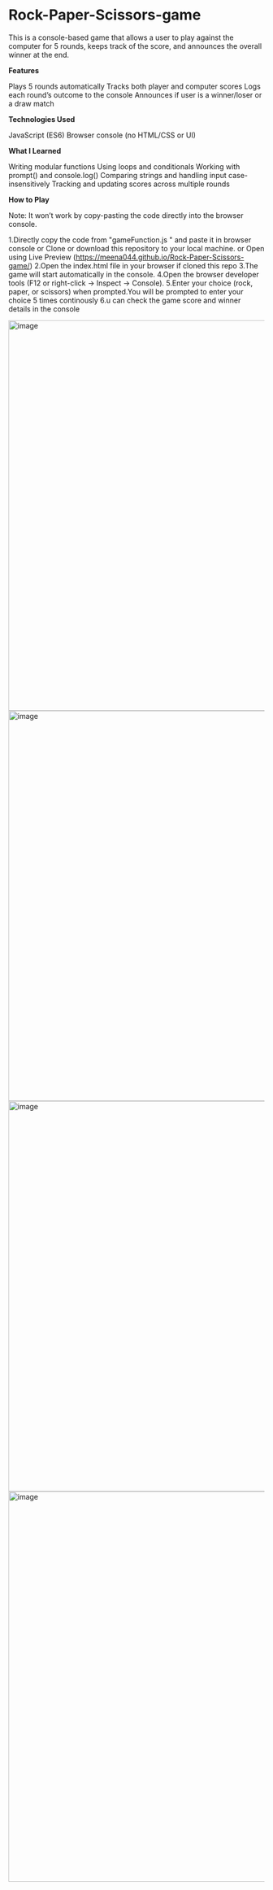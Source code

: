 # Rock-Paper-Scissors-game

This is a console-based game that allows a user to play against the computer for 5 rounds, keeps track of the score, and announces the overall winner at the end.

**Features**

Plays 5 rounds automatically
Tracks both player and computer scores
Logs each round’s outcome to the console
Announces if user is a winner/loser or a draw match

**Technologies Used**

JavaScript (ES6)
Browser console (no HTML/CSS or UI)

**What I Learned**

Writing modular functions
Using loops and conditionals
Working with prompt() and console.log()
Comparing strings and handling input case-insensitively
Tracking and updating scores across multiple rounds

**How to Play**

Note:  It won’t work by copy-pasting the code directly into the browser console.

1.Directly copy the code from "gameFunction.js " and paste it in browser console or 
Clone or download this repository to your local machine. or 
Open using Live Preview (https://meena044.github.io/Rock-Paper-Scissors-game/)
2.Open the index.html file in your browser if cloned this repo
3.The game will start automatically in the console.
4.Open the browser developer tools (F12 or right-click → Inspect → Console).
5.Enter your choice (rock, paper, or scissors) when prompted.You will be prompted to enter your choice 5 times continously
6.u can check the game score and winner details in the console

<img width="1366" height="768" alt="image" src="https://github.com/user-attachments/assets/835574aa-26b1-40f2-947c-d8af7b074681" />
<img width="1366" height="768" alt="image" src="https://github.com/user-attachments/assets/db13060e-f43f-4184-a079-364cca3599d5" />
<img width="1366" height="768" alt="image" src="https://github.com/user-attachments/assets/05651117-b94b-4e44-90fc-91d9fb099781" />
<img width="1366" height="768" alt="image" src="https://github.com/user-attachments/assets/9d72b6b3-f52a-4e9f-a770-8f453a20a46a" />



